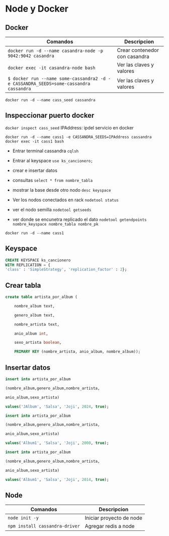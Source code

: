 # Node y Docker

## Docker

| Comandos                                                                             | Descripcion                   |
| ------------------------------------------------------------------------------------ | ----------------------------- |
| `docker run -d --name casandra-node -p 9042:9042 casandra`                           | Crear contenedor con casandra |
| `docker exec -it casandra-node bash`                                                 | Ver las claves y valores      |
| `$ docker run --name some-cassandra2 -d -e CASSANDRA_SEEDS=some-cassandra cassandra` | Ver las claves y valores      |

`docker run -d --name cass_seed cassandra`

## Inspeccionar puerto docker

`docker inspect cass_seed`
IPAddress: ipdel servicio en docker

`docker run -d --name cass1 -e CASSANDRA_SEEDS=IPAddress cassandra`
`docker exec -it cass1 bash`

- Entrar terminal cassandra
  `cqlsh`

- Entrar al keyspace
  `use ks_cancionero;`
- crear e insertar datos
- consultas
  `select * from nombre_tabla`
- mostrar la base desde otro nodo
  `desc keyspace`

- Ver los nodos conectados en rack
  `nodetool status`
- ver el nodo semilla
  `nodetool getseeds`

- ver donde se encunetra replicado el dato
  `nodetool getendpoints nombre_keyspace nombre_tabla nombre_pk`

`docker run -d --name cass1`

## Keyspace

```sql
CREATE KEYSPACE ks_cancionero
WITH REPLICATION = {
'class' : 'SimpleStrategy', 'replication_factor' : 2};
```

## Crear tabla

```sql
create table artista_por_album (

	nombre_album text,

	genero_album text,

	nombre_artista text,

	anio_album int,

	sexo_artista boolean,

	PRIMARY KEY (nombre_artista, anio_album, nombre_album));
```

## Insertar datos

```sql
insert into artista_por_album

(nombre_album,genero_album,nombre_artista,

anio_album,sexo_artista)

values('JAlbum', 'Salsa', 'Joji', 2024, true);

insert into artista_por_album

(nombre_album,genero_album,nombre_artista,

anio_album,sexo_artista)

values('Album1', 'Salsa', 'Joji', 2000, true);

insert into artista_por_album

(nombre_album,genero_album,nombre_artista,

anio_album,sexo_artista)

values('Album1', 'Salsa', 'Joji', 2014, true);
```

## Node

| Comandos                       | Descripcion              |
| ------------------------------ | ------------------------ |
| `node init -y`                 | Iniciar proyecto de node |
| `npm install cassandra-driver` | Agregar redis a node     |
